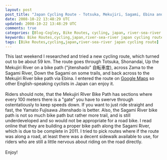 ```yaml
---           
layout: post
post_title: "Japan Cycling Route - Totsuka, Mekujiri, Sagami, Ebina and back"
date: 2008-10-22 13:48:29 UTC
updated: 2008-10-22 13:48:29 UTC
comments: true
categories: [Blog-Cogley, Bike Routes, cycling, japan, river-sea-river japan cycling route]
keywords: Bike Routes,cycling,japan,river-sea-river japan cycling route
tags: [Bike Routes,cycling,japan,river-sea-river japan cycling route]
---
```

 
This last weekend I researched and tried a new cycling route, which turned out to be about 59 km. The route goes through Totsuka, Shonandai, Up the Mekujiri River on a bike path ("jitenshado" 自転車度), across Zama to the Sagami River, Down the Sagami on some trails, and back across to the Mekujiri River bike path via Ebina. I entered the route on [Google Maps](http://maps.google.com/maps/ms?ie=UTF&msa=0&msid=%20103784915361440638280.0004547cee94193fdd0bb) so other English-speaking cyclists in Japan can enjoy it.<br /><br />Riders should note, that the Mekujiri RIver Bike Path has sections where every 100 meters there is a "gate" you have to swerve through ostentatiously to keep speeds down. If you want to just ride straight and fast, the Yamato Fujisawa Jitenshado is better. Also, the Sagami River bike path is not so much bike path but rather more trail, and is still underdeveloped and so would not be appropriate for a road bike. I read online that they are building a proper bike path along the Sagami River, which is due to be complete in 2011. I tried to pick routes where if the route was along a road, at least there was a decent sidewalk available to use, for riders who are still a little nervous about riding on the road directly.<br /><br />Enjoy!